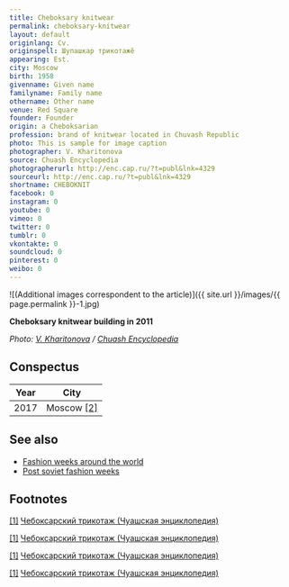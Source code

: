 ```yaml
---
title: Cheboksary knitwear
permalink: cheboksary-knitwear
layout: default
originlang: Cv.
originspell: Шупашкар трикотажĕ
appearing: Est.
city: Moscow
birth: 1958
givenname: Given name
familyname: Family name
othername: Other name
venue: Red Square
founder: Founder
origin: a Cheboksarian
profession: brand of knitwear located in Chuvash Republic
photo: This is sample for image caption
photographer: V. Kharitonova
source: Chuash Encyclopedia
photographerurl: http://enc.cap.ru/?t=publ&lnk=4329
sourceurl: http://enc.cap.ru/?t=publ&lnk=4329
shortname: CHEBOKNIT
facebook: 0
instagram: 0
youtube: 0
vimeo: 0
twitter: 0
tumblr: 0
vkontakte: 0
soundcloud: 0
pinterest: 0
weibo: 0
---
```


<!---
To edit top block see
icon "Meta Data"
on right menu
Full edit instructions
indexmod.gq/edit
-->

![(Additional images correspondent to the article)]({{ site.url }}/images/{{ page.permalink }}-1.jpg)

**Cheboksary knitwear building in 2011**

*Photo: [V. Kharitonova](http://enc.cap.ru/?t=publ&lnk=4329) / [Chuash Encyclopedia](http://enc.cap.ru/?t=publ&lnk=4329)*

## Сonspectus

|Year|City|
|-|-|
|2017|Moscow <span id="a2">[\[2\]](#f2)</span>|

## See also

+ [Fashion weeks around the world](fashion-weeks-around-the-world)
+ [Post soviet fashion weeks](post-soviet-fashion-weeks)

## Footnotes

[[1]](#a1) <span id="f1"></span> [Чебоксарский трикотаж (Чуашская энциклопедия)](http://enc.cap.ru/?t=publ&lnk=4329)

[[1]](#a1) <span id="f1"></span> [Чебоксарский трикотаж (Чуашская энциклопедия)](http://enc.cap.ru/?t=publ&lnk=4329)

[[1]](#a1) <span id="f1"></span> [Чебоксарский трикотаж (Чуашская энциклопедия)](http://enc.cap.ru/?t=publ&lnk=4329)

[[1]](#a1) <span id="f1"></span> [Чебоксарский трикотаж (Чуашская энциклопедия)](http://enc.cap.ru/?t=publ&lnk=4329)
